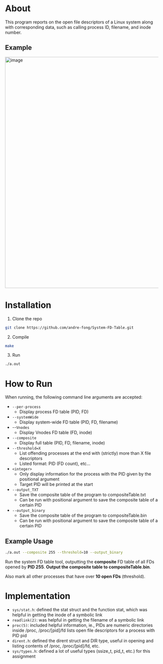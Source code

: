 # About

This program reports on the open file descriptors of a Linux system along with corresponding data, such as calling process ID, filename, and inode number.

## Example

<img width="758" alt="image" src="https://github.com/andre-fong/System-FD-Table/assets/99469779/5edde39a-0651-4d2f-98b4-0909b4dba6e7">

# Installation

1. Clone the repo
  ```sh
  git clone https://github.com/andre-fong/System-FD-Table.git
  ```
2. Compile
  ```sh
  make
  ```
3. Run
  ```sh
  ./a.out
  ```

# How to Run

When running, the following command line arguments are accepted:

* <code>--per-process</code>
  * Display process FD table (PID, FD)
* <code>--systemWide</code>
  * Display system-wide FD table (PID, FD, filename)
* --<code>Vnodes</code>
  * Display Vnodes FD table (FD, inode)
* <code>--composite</code>
  * Display full table (PID, FD, filename, inode)
* <code>--threshold=X</code>
  * List offending processes at the end with (strictly) more than X file descriptors
  * Listed format: PID (FD count), etc…
* <code>&lt;integer&gt;</code>
  * Only display information for the process with the PID given by the positional argument
  * Target PID will be printed at the start
* <code>--output_TXT</code>
  * Save the composite table of the program to compositeTable.txt
  * Can be run with positional argument to save the composite table of a certain PID
* <code>--output_binary</code>
  * Save the composite table of the program to compositeTable.bin
  * Can be run with positional argument to save the composite table of a certain PID


## Example Usage

```sh
./a.out --composite 255 --threshold=10 --output_binary
```

Run the system FD table tool, outputting the **composite** FD table of all FDs opened by **PID 255**. 
**Output the composite table to compositeTable.bin**.

Also mark all other processes that have over **10 open FDs** (threshold).

# Implementation

* `sys/stat.h`: defined the stat struct and the function stat, which was helpful in getting the inode of a symbolic link
* `readlink(2)`: was helpful in getting the filename of a symbolic link
* `proc(5)`: included helpful information, ie., PIDs are numeric directories inside /proc, /proc/[pid]/fd lists open file descriptors for a process with PID pid
* `dirent.h`: defined the dirent struct and DIR type, useful in opening and listing contents of /proc, /proc/[pid]/fd, etc.
* `sys/types.h`: defined a lot of useful types (ssize_t, pid_t, etc.) for this assignment
